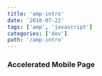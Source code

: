 ```yaml
---
title: 'amp-intro'
date: '2018-07-22'
tags: ['amp', 'javascript']
categories: ['dev']
path: '/amp-intro'
---
```


### Accelerated Mobile Page

